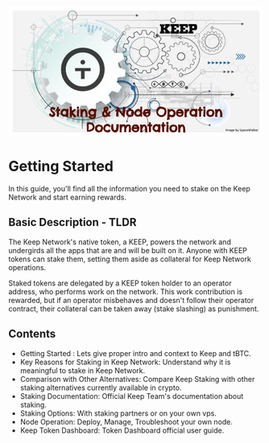 ![Intro](../assets/images/Keep%20Node%20Intro%20graf.jpg)


# Getting Started
In this guide, you'll find all the information you need to stake on the Keep Network and start earning rewards.

## Basic Description - TLDR
The Keep Network's native token, a KEEP, powers the network and undergirds all the apps that are and will be built on it. Anyone with KEEP tokens can stake them, setting them aside as collateral for Keep Network operations.

Staked tokens are delegated by a KEEP token holder to an operator address, who performs work on the network. This work contribution is rewarded, but if an operator misbehaves and doesn't follow their operator contract, their collateral can be taken away (stake slashing) as punishment.


## Contents

- Getting Started : Lets give proper intro and context to Keep and tBTC.
- Key Reasons for Staking in Keep Network: Understand why it is meaningful to stake in Keep Network.
- Comparison with Other Alternatives: Compare Keep Staking with other staking alternatives currently available in crypto.
- Staking Documentation: Official Keep Team's documentation about staking. 
- Staking Options: With staking partners or on your own vps.
- Node Operation: Deploy, Manage, Troubleshoot your own node.
- Keep Token Dashboard: Token Dashboard official user guide.



